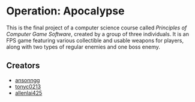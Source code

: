 # Operation: Apocalypse
This is the final project of a computer science course called *Principles of Computer Game Software*, created by a group of three individuals. It is an FPS game featuring various collectible and usable weapons for players, along with two types of regular enemies and one boss enemy.

## Creators
* [ansonngg](https://github.com/ansonngg)
* [tonyc0213](https://github.com/tonyc0213)
* [allenlai425](https://github.com/allenlai425)
